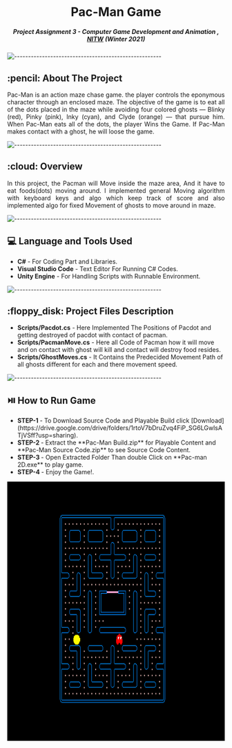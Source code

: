 <h1 align="Center"> Pac-Man Game </h1>

<h5 align="center"> Project Assignment 3 - Computer Game Development and Animation ,<a href="https://nitw.ac.in/"> NITW</a> (Winter 2021) </h5>

![-----------------------------------------------------](https://raw.githubusercontent.com/andreasbm/readme/master/assets/lines/rainbow.png)

<!-- ABOUT THE PROJECT -->
<h2 id="about-the-project"> :pencil: About The Project</h2>

<p align="justify"> 
  Pac-Man is an action maze chase game. the player controls the eponymous character through an enclosed maze. The objective of the game is to eat all of the dots placed in the maze while avoiding four colored ghosts — Blinky (red), Pinky (pink), Inky (cyan), and Clyde (orange) — that pursue him. When Pac-Man eats all of the dots, the player Wins the Game. If Pac-Man makes contact with a ghost, he will loose the game.
</p>

![-----------------------------------------------------](https://raw.githubusercontent.com/andreasbm/readme/master/assets/lines/rainbow.png)

<!-- OVERVIEW -->
<h2 id="overview"> :cloud: Overview</h2>

<p align="justify"> 
  In this project, the Pacman will Move inside the maze area, And it have to eat foods(dots) moving around. I implemented general Moving algorithm with keyboard keys and algo which keep track of score and also implemented algo for fixed Movement of ghosts to move around in maze.
</p>

![-----------------------------------------------------](https://raw.githubusercontent.com/andreasbm/readme/master/assets/lines/rainbow.png)

<!-- PROJECT FILES DESCRIPTION -->
<h2 id="project-files-description"> 💻 Language and Tools Used</h2>

<ul>
  <li><b>C#</b> - For Coding Part and Libraries.</li>
  <li><b>Visual Studio Code</b> - Text Editor For Running C# Codes.</li>
  <li><b>Unity Engine</b> - For Handling Scripts with Runnable Environment.</li>
</ul>

![-----------------------------------------------------](https://raw.githubusercontent.com/andreasbm/readme/master/assets/lines/rainbow.png)

<!-- PROJECT FILES DESCRIPTION -->
<h2 id="project-files-description"> :floppy_disk: Project Files Description</h2>

<ul>
  <li><b>Scripts/Pacdot.cs</b> - Here Implemented The Positions of Pacdot and getting destroyed of pacdot with contact of pacman.</li>
  <li><b>Scripts/PacmanMove.cs</b> - Here all Code of Pacman how it will move and on contact with ghost will kill and contact will destroy food resides.</li>
  <li><b>Scripts/GhostMoves.cs</b> - It Contains the Predecided Movement Path of all ghosts different for each and there movement speed.</li>
</ul>

![-----------------------------------------------------](https://raw.githubusercontent.com/andreasbm/readme/master/assets/lines/rainbow.png)
 
 <h2 id="project-files-description"> ⏯️ How to Run Game</h2>
 <ul>
  <li><b>STEP-1 </b> - To Download Source Code and Playable Build click [Download](https://drive.google.com/drive/folders/1rtoV7bDruZvq4FiP_SG6LGwlsATjVSff?usp=sharing).</li>
  <li><b>STEP-2 </b> - Extract the **Pac-Man Build.zip** for Playable Content and **Pac-Man Source Code.zip** to see Source Code Content.</li>
  <li><b>STEP-3 </b> - Open Extracted Folder Than double Click on **Pac-man 2D.exe** to play game.</li>
  <li><b>STEP-4 </b> - Enjoy the Game!.</li>
</ul>

<img src="images/Gameplay.png" alt="Main-Menu" width="100%" height="600">
